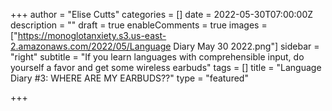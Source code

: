 +++
author = "Elise Cutts"
categories = []
date = 2022-05-30T07:00:00Z
description = ""
draft = true
enableComments = true
images = ["https://monoglotanxiety.s3.us-east-2.amazonaws.com/2022/05/Language Diary May 30 2022.png"]
sidebar = "right"
subtitle = "If you learn languages with comprehensible input, do yourself a favor and get some wireless earbuds"
tags = []
title = "Language Diary #3: WHERE ARE MY EARBUDS??"
type = "featured"

+++
